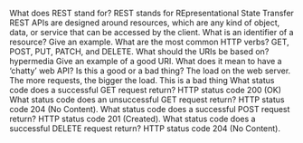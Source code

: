 What does REST stand for? REST stands for REpresentational State Transfer
REST APIs are designed around resources, which are any kind of object, data, or service that can be accessed by the client.
What is an identifier of a resource? Give an example.
What are the most common HTTP verbs? GET, POST, PUT, PATCH, and DELETE.
What should the URIs be based on? hypermedia
Give an example of a good URI.
What does it mean to have a ‘chatty’ web API? Is this a good or a bad thing? The load on the web server. The more requests, the bigger the load. This is a bad thing
What status code does a successful GET request return? HTTP status code 200 (OK)
What status code does an unsuccessful GET request return? HTTP status code 204 (No Content).
What status code does a successful POST request return? HTTP status code 201 (Created).
What status code does a successful DELETE request return?  HTTP status code 204 (No Content).
